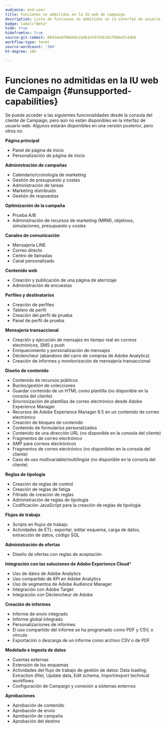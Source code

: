 ```yaml
---
audience: end-user
title: Funciones no admitidas en la IU web de Campaign
description: Lista de funciones no admitidas en la interfaz de usuario web de Campaign
badge: label="Beta"
hide: true
hidefromtoc: true
source-git-commit: 86934e4f00ddde2edb1ef4fd3b162f0b6e514db6
workflow-type: tm+mt
source-wordcount: '364'
ht-degree: 10%

---
```



# Funciones no admitidas en la IU web de Campaign {#unsupported-capabilities}

Se puede acceder a las siguientes funcionalidades desde la consola del cliente de Campaign, pero aún no están disponibles en la interfaz de usuario web. Algunos estarán disponibles en una versión posterior, pero otros no.

**Página principal**

* Panel de página de inicio
* Personalización de página de inicio


**Administración de campañas**

* Calendario/cronología de marketing
* Gestión de presupuesto y costes
* Administración de tareas
* Marketing distribuido
* Gestión de respuestas

**Optimización de la campaña**

* Prueba A/B
* Administración de recursos de marketing (MRM), objetivos, simulaciones, presupuesto y costes

**Canales de comunicación**

* Mensajería LINE
* Correo directo
* Centro de llamadas
* Canal personalizado

**Contenido web**

* Creación y publicación de una página de aterrizaje
* Administración de encuestas

**Perfiles y destinatarios**

* Creación de perfiles
* Tablero de perfil
* Creación del perfil de prueba
* Panel de perfil de prueba

**Mensajería transaccional**

* Creación y ejecución de mensajes en tiempo real en correos electrónicos, SMS y push
* Enriquecimiento y personalización de mensajes
* Déclencheur (abandono del carro de compras de Adobe Analytics)
* Creación de informes y monitorización de mensajería transaccional

**Diseño de contenido**

* Contenido de recursos públicos
* Bucles/gestión de colecciones
* Guardar contenido de un HTML como plantilla (no disponible en la consola del cliente)
* Sincronización de plantillas de correo electrónico desde Adobe Experience Manager
* Recursos de Adobe Experience Manager 6.5 en un contenido de correo electrónico
* Creación de bloques de contenido
* Contenido de formularios personalizados
* Contenido de una dirección URL (no disponible en la consola del cliente)
* Fragmentos de correo electrónico
* AMP para correos electrónicos
* Fragmentos de correo electrónico (no disponibles en la consola del cliente)
* Caso de uso multivariable/multilingüe (no disponible en la consola del cliente)

**Reglas de tipología**

* Creación de reglas de control
* Creación de reglas de fatiga
* Filtrado de creación de reglas
* Administración de reglas de tipología
* Codificación JavaScript para la creación de reglas de tipología

**Flujos de trabajo**

* Scripts en flujos de trabajo
* Actividades de ETL: exportar, editar esquema, carga de datos, extracción de datos, código SQL

**Administración de ofertas**

* Diseño de ofertas con reglas de aceptación

**Integración con las soluciones de Adobe Experience Cloud***

* Uso de datos de Adobe Analytics
* Uso compartido de KPI en Adobe Analytics
* Uso de segmentos de Adobe Audience Manager
* Integración con Adobe Target
* Integración con Déclencheur de Adobe

**Creación de informes**

* Informe de envío integrado
* Informe global integrado
* Personalizaciones de informes
* El uso compartido del informe se ha programado como PDF y CSV, o vínculo
* Exportación o descarga de un informe como archivo CSV o de PDF

**Modelado e ingesta de datos**

* Cuentas externas
* Extensión de los esquemas
* Actividades del flujo de trabajo de gestión de datos: Data loading, Extraction (file), Update data, Edit schema, Import/export technical workflows
* Configuración de Campaign y conexión a sistemas externos

**Aprobaciones**

* Aprobación de contenido
* Aprobación de envío
* Aprobación de campaña
* Aprobación del destino


